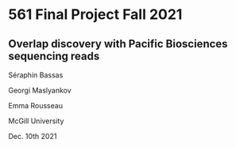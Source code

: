 # 561 Final Project Fall 2021
## Overlap discovery with Pacific Biosciences sequencing reads

Séraphin Bassas

Georgi Maslyankov

Emma Rousseau


McGill University

Dec. 10th 2021

